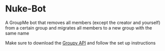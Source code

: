 # Nuke-Bot
A GroupMe bot that removes all members (except the creator and yourself) from a certain group and migrates all members to a new group with the same name

Make sure to download the [Groupy API](http://groupy.readthedocs.org/en/master/) and follow the set up instructions
